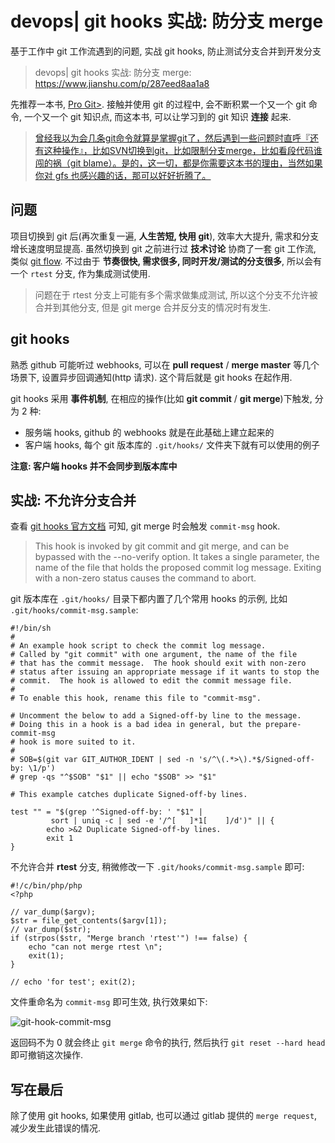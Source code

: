 # devops| git hooks 实战: 防分支 merge

基于工作中 git 工作流遇到的问题, 实战 git hooks, 防止测试分支合并到开发分支

> devops| git hooks 实战: 防分支 merge: https://www.jianshu.com/p/287eed8aa1a8

先推荐一本书, [Pro Git>](https://git-scm.com/book). 接触并使用 git 的过程中, 会不断积累一个又一个 git 命令, 一个又一个 git 知识点, 而这本书, 可以让学习到的 git 知识 **连接** 起来.

> [曾经我以为会几条git命令就算是掌握git了，然后遇到一些问题时直呼『还有这种操作』，比如SVN切换到git，比如限制分支merge，比如看段代码谁闯的祸（git blame）。是的，这一切，都是你需要这本书的理由，当然如果你对 gfs 也感兴趣的话，那可以好好折腾了。](https://book.douban.com/subject/26208470/)


## 问题

项目切换到 git 后(再次重复一遍, **人生苦短, 快用 git**), 效率大大提升, 需求和分支增长速度明显提高. 虽然切换到 git 之前进行过 **技术讨论** 协商了一套 git 工作流, 类似 [git flow](https://www.git-tower.com/learn/git/ebook/cn/command-line/advanced-topics/git-flow). 不过由于 **节奏很快, 需求很多, 同时开发/测试的分支很多**, 所以会有一个 `rtest` 分支, 作为集成测试使用.

> 问题在于 rtest 分支上可能有多个需求做集成测试, 所以这个分支不允许被合并到其他分支, 但是 git merge 合并反分支的情况时有发生.

## git hooks

熟悉 github 可能听过 webhooks, 可以在 **pull request** / **merge master** 等几个场景下, 设置异步回调通知(http 请求). 这个背后就是 git hooks 在起作用.

git hooks 采用 **事件机制**, 在相应的操作(比如 **git commit** / **git merge**)下触发, 分为 2 种:

- 服务端 hooks, github 的 webhooks 就是在此基础上建立起来的
- 客户端 hooks, 每个 git 版本库的 `.git/hooks/` 文件夹下就有可以使用的例子

**注意: 客户端 hooks 并不会同步到版本库中**

## 实战: 不允许分支合并

查看 [git hooks 官方文档](https://git-scm.com/docs/githooks) 可知, git merge 时会触发 `commit-msg` hook.

> This hook is invoked by git commit and git merge, and can be bypassed with the --no-verify option. It takes a single parameter, the name of the file that holds the proposed commit log message. Exiting with a non-zero status causes the command to abort.

git 版本库在 `.git/hooks/` 目录下都内置了几个常用 hooks 的示例, 比如 `.git/hooks/commit-msg.sample`:

```
#!/bin/sh
#
# An example hook script to check the commit log message.
# Called by "git commit" with one argument, the name of the file
# that has the commit message.  The hook should exit with non-zero
# status after issuing an appropriate message if it wants to stop the
# commit.  The hook is allowed to edit the commit message file.
#
# To enable this hook, rename this file to "commit-msg".

# Uncomment the below to add a Signed-off-by line to the message.
# Doing this in a hook is a bad idea in general, but the prepare-commit-msg
# hook is more suited to it.
#
# SOB=$(git var GIT_AUTHOR_IDENT | sed -n 's/^\(.*>\).*$/Signed-off-by: \1/p')
# grep -qs "^$SOB" "$1" || echo "$SOB" >> "$1"

# This example catches duplicate Signed-off-by lines.

test "" = "$(grep '^Signed-off-by: ' "$1" |
         sort | uniq -c | sed -e '/^[   ]*1[    ]/d')" || {
        echo >&2 Duplicate Signed-off-by lines.
        exit 1
}
```

不允许合并 **rtest** 分支, 稍微修改一下 `.git/hooks/commit-msg.sample` 即可:

```
#!/c/bin/php/php
<?php

// var_dump($argv);
$str = file_get_contents($argv[1]);
// var_dump($str);
if (strpos($str, "Merge branch 'rtest'") !== false) {
    echo "can not merge rtest \n";
    exit(1);
}

// echo 'for test'; exit(2);
```

文件重命名为 `commit-msg` 即可生效,  执行效果如下:

![git-hook-commit-msg](https://upload-images.jianshu.io/upload_images/567399-51415a46e1386000.png?imageMogr2/auto-orient/strip%7CimageView2/2/w/1240)

返回码不为 0 就会终止 `git merge` 命令的执行, 然后执行 `git reset --hard head` 即可撤销这次操作.

## 写在最后

除了使用 git hooks, 如果使用 gitlab, 也可以通过 gitlab 提供的 `merge request`, 减少发生此错误的情况.
